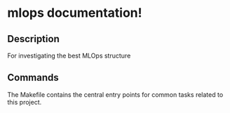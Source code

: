 # mlops documentation!

## Description

For investigating the best MLOps structure

## Commands

The Makefile contains the central entry points for common tasks related to this project.

